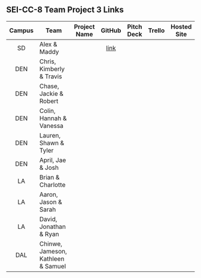 ## SEI-CC-8 Team Project 3 Links

| Campus | Team | Project Name | GitHub | Pitch Deck | Trello | Hosted Site |
|:---:|---|:---:|:---:|:---:|:---:|:---:|
| SD | Alex & Maddy |  |[link](https://git.generalassemb.ly/SEI-CC/SEI-CC-8/blob/master/projects/project-3/project-3-links.md) |  |  |  |
| DEN | Chris, Kimberly & Travis |  |  |  |  |  |
| DEN | Chase, Jackie & Robert |  |  |  |  |  |
| DEN | Colin, Hannah & Vanessa |  |  |  |  |  |
| DEN | Lauren, Shawn & Tyler |  |  |  |  |  |
| DEN | April, Jae & Josh |  |  |  |  |  |
| LA | Brian & Charlotte |  |  |  |  |  |
| LA | Aaron, Jason & Sarah |  |  |  |  |  |
| LA | David, Jonathan & Ryan |  |  |  |  |  |
| DAL | Chinwe, Jameson, Kathleen & Samuel |  |  |  |  |  |
